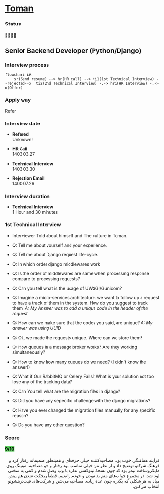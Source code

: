 # [Toman](https://tomanpay.net/)

### Status
#### 📜📞🔧❌
## Senior Backend Developer (Python/Django)
### Interview process
```mermaid
flowchart LR
    sr(Send resume) --> hr(HR call) --> ti1(1st Technical Interview) --rejected--x  ti2(2nd Technical Interview) -.-> hri(HR Interview) -.-> o(Offer)
```
### Apply way
Refer

### Interview date
- **Refered** <br /> Unknown!

- **HR Call**<br /> 1403.03.27

- **Technical Interview** <br> 1403.03.30

- **Rejection Email** <br /> 1400.07.26

### Interview duration
- **Technical Interview** <br> 1 Hour and 30 minutes

### 1st Technical Interview

- Interviewer Told about himself and The culture in Toman.

- Q: Tell me about yourself and your experience.

- Q: Tell me about Django request life-cycle.

- Q: In which order django middlewares work

- Q: Is the order of middlewares are same when processing response compare to processing requests?

- Q: Can you tell what is the usage of UWSGI/Gunicorn?

- Q: Imagine a micro-services architecture. we want to follow up a request to have a track of them in the system. How do you suggest to track them. _A: My Answer was to add a unique code in the header of the request_

- Q: How can we make sure that the codes you said, are unique? _A: My answer was using UUID_

- Q: Ok, we made the requests unique. Where can we store them?

- Q: How queues in a message broker works? Are they working simultaneously?

- Q: How to know how many queues do we need? (I didn't know the answer!)

- Q: What if Our RabbitMQ or Celery Fails? What is your solution not too lose any of the tracking data?

- Q: Can You tell what are the migration files in django?

- Q: Did you have any sepecific challenge with the django migrations?

- Q: Have you ever changed the migration files manually for any specific reason?

- Q: Do you have any other question?

### Score
<h4><mark style="background-color:#54ca56">9/10</mark></h4>

<p dir="rtl">
فرایند هماهنگی خوب بود. مصاحبه‌کننده خیلی حرفه‌ای و همینطور صمیمانه رفتار کرد و فرهنگ شرکتو توضیح داد و از نظر من خیلی مناسب بود رفتار و جو مصاحبه. میتینگ روی مایکروسافت تیمز بود که چون نسخهٔ لینوکسی نداره با وب وصل شدم و کمی به سختی لود شد. در مجموع جواب‌های منم بد نبودن و خودم راضیم. قطعاً ریجکت شدن هم پیش میاد به هر شکلی که بگذره چون عدهٔ زیادی مصاحبه می‌شن و شرکت‌های فیت‌ترینشونو انتخاب می‌کنن.
</p>
